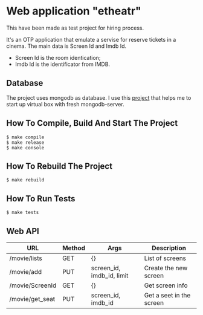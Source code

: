 Web application "etheatr"
======================

This have been made as test project for hiring process.

It's an OTP application that emulate a servise for reserve
tickets in a cinema. The main data is Screen Id and Imdb Id.

 - Screen Id is the room identication;
 - Imdb Id is the identificator from IMDB.

Database
--------

The project uses mongodb as database. I use this [project](https://github.com/greggy/vagrant-ansible-mongodb)
that helps me to start up virtual box with fresh mongodb-server.

How To Compile, Build And Start The Project
-----------------------------------------

    $ make compile
    $ make release
    $ make console

How To Rebuild The Project
-------------------------

    $ make rebuild

How To Run Tests
---------------

    $ make tests

Web API
-------

URL | Method | Args | Description
--- | ---- | ----------- | ------------
/movie/lists | GET | {} | List of screens
/movie/add | PUT | screen_id, imdb_id, limit | Create the new screen
/movie/ScreenId | GET | {} | Get screen info
/movie/get_seat | PUT | screen_id, imdb_id | Get a seet in the screen